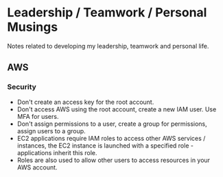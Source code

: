 # Leadership / Teamwork / Personal Musings
Notes related to developing my leadership, teamwork and personal life.

## AWS

### Security
* Don't create an access key for the root account.
* Don't access AWS using the root account, create a new IAM user. Use MFA for users.
* Don't assign permissions to a user, create a group for permissions, assign users to a group. 
* EC2 applications require IAM roles to access other AWS services / instances, the EC2 instance is launched with a specified role - applications inherit this role. 
* Roles are also used to allow other users to access resources in your AWS account.
